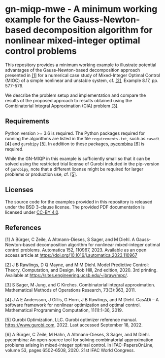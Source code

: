 # gn-miqp-mwe - A minimum working example for the Gauss-Newton-based decomposition algorithm for nonlinear mixed-integer optimal control problems

This repository provides a minimum working example to illustrate potential advantages of the Gauss-Newton-based decomposition approach presented in [[1]](#1) for a numerical case study of Mixed-Integer Optimal Control (MIOC) of a simple nonlinear and unstable system, cf. [[2]](#2), Example 8.17, pp. 577-579.

We describe the problem setup and implementation and compare the results of the proposed approach to results obtained using the Combinatorial Integral Approximation (CIA) problem [[3]](#3).

## Requirements

Python version >= 3.6 is required. The Python packages required for running the algorithms are listed in the file `requirements.txt`, such as `casadi` [[4]](#4) and `gurobipy` [[5]](#5). In addition to these packages, [pycombina](https://github.com/adbuerger/pycombina) [[6]](#6) is required.

While the GN-MIQP in this example is sufficiently small so that it can be solved using the restricted trial license of Gurobi included in the pip-version of `gurobipy`, note that a different license might be required for larger problems or production use, cf. [[5]](#5).

## Licenses

The source code for the examples provided in this repository is released under the BSD 3-clause license. The provided PDF documentation is licensed under [CC-BY 4.0](https://creativecommons.org/licenses/by/4.0/).

## References
<a id="1">[1]</a> 
A Bürger, C Zeile, A Altmann-Dieses, S Sager, and M Diehl. A Gauss-Newton-based decomposition algorithm for nonlinear mixed-integer optimal control problems. Automatica 152, 110967, 2023. Available as an open access article at https://doi.org/10.1016/j.automatica.2023.110967

<a id="2">[2]</a> 
J B Rawlings, D Q Mayne, and M M Diehl. Model Predictive Control: Theory, Computation, and Design. Nob Hill, 2nd edition, 2020. 3rd printing. Available at https://sites.engineering.ucsb.edu/~jbraw/mpc/.

<a id="3">[3]</a> 
S Sager, M Jung, and C Kirches. Combinatorial integral approximation. Mathematical Methods of Operations Research, 73(3):363, 2011.

<a id="4">[4]</a> 
J A E Andersson, J Gillis, G Horn, J B Rawlings, and M Diehl. CasADi – A software framework for nonlinear optimization and optimal control. Mathematical Programming Computation, 11(1):1-36, 2019.

<a id="5">[5]</a> 
Gurobi Optimization, LLC. Gurobi optimizer reference manual. https://www.gurobi.com, 2022. Last accessed September 18, 2022.

<a id="6">[6]</a> 
A Bürger, C Zeile, M Hahn, A Altmann-Dieses, S Sager, and M Diehl. pycombina: An open-source tool for solving combinatorial approximation problems arising in mixed-integer optimal control. In IFAC-PapersOnLine, volume 53, pages 6502-6508, 2020. 21st IFAC World Congress.
